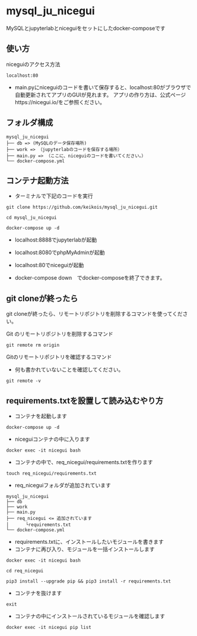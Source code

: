 # mysql_ju_nicegui
MySQLとjupyterlabとniceguiをセットにしたdocker-composeです

## 使い方
niceguiのアクセス方法
```
localhost:80
```
- main.pyにniceguiのコードを書いて保存すると、localhost:80がブラウザで自動更新されてアプリのGUIが見れます。
アプリの作り方は、公式ページhttps://nicegui.io/をご参照ください。

## フォルダ構成
```
mysql_ju_nicegui
├── db => (MySQLのデータ保存場所)
├── work => （jupyterlabのコードを保存する場所）
├── main.py => （ここに、niceguiのコードを書いてください。）
└── docker-compose.yml
```
## コンテナ起動方法
- ターミナルで下記のコードを実行
```
git clone https://github.com/keikois/mysql_ju_nicegui.git
```
```
cd mysql_ju_nicegui
```
```
docker-compose up -d
```

- localhost:8888でjupyterlabが起動
- localhost:8080でphpMyAdminが起動
- localhost:80でniceguiが起動

- docker-compose down　でdocker-composeを終了できます。

## git cloneが終ったら
git cloneが終ったら、リモートリポジトリを削除するコマンドを使ってください。

Git のリモートリポジトリを削除するコマンド
```
git remote rm origin 
```
Gitのリモートリポジトリを確認するコマンド
- 何も書かれていないことを確認してください。
```
git remote -v 
```
## requirements.txtを設置して読み込むやり方
- コンテナを起動します
```
docker-compose up -d  
```
- niceguiコンテナの中に入ります
```
docker exec -it nicegui bash
```
- コンテナの中で、req_nicegui/requirements.txtを作ります
```
touch req_nicegui/requirements.txt
```
- req_niceguiフォルダが追加されています
```
mysql_ju_nicegui
├── db 
├── work 
├── main.py 
├── req_nicegui <= 追加されています
│   　　└requirements.txt
└── docker-compose.yml
```
- requirements.txtに、インストールしたいモジュールを書きます
- コンテナに再び入り、モジュールを一括インストールします
```
docker exec -it nicegui bash
```
```
cd req_nicegui
```
```
pip3 install --upgrade pip && pip3 install -r requirements.txt
```
- コンテナを抜けます
```
exit
```
- コンテナの中にインストールされているモジュールを確認します
```
docker exec -it nicegui pip list
```
